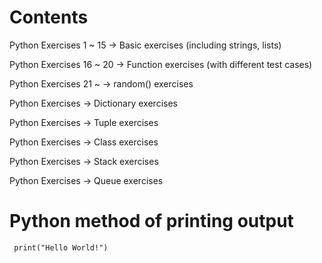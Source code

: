 # Contents

Python Exercises 1 ~ 15 -> Basic exercises (including strings, lists)

Python Exercises 16 ~ 20 -> Function exercises (with different test cases)

Python Exercises 21 ~ -> random() exercises

Python Exercises  -> Dictionary exercises

Python Exercises -> Tuple exercises

Python Exercises -> Class exercises

Python Exercises -> Stack exercises

Python Exercises -> Queue exercises


# Python method of printing output

     print("Hello World!") 
